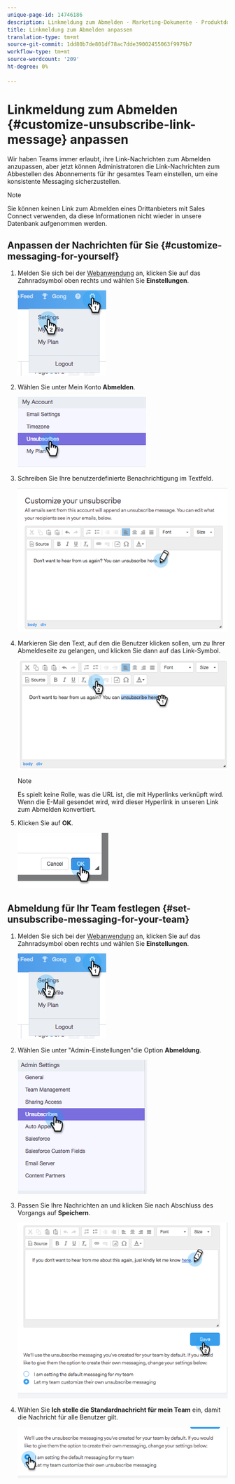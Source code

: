 ```yaml
---
unique-page-id: 14746186
description: Linkmeldung zum Abmelden - Marketing-Dokumente - Produktdokumentation anpassen
title: Linkmeldung zum Abmelden anpassen
translation-type: tm+mt
source-git-commit: 1dd80b7de801df78ac7dde39002455063f9979b7
workflow-type: tm+mt
source-wordcount: '209'
ht-degree: 0%

---
```



# Linkmeldung zum Abmelden {#customize-unsubscribe-link-message} anpassen

Wir haben Teams immer erlaubt, ihre Link-Nachrichten zum Abmelden anzupassen, aber jetzt können Administratoren die Link-Nachrichten zum Abbestellen des Abonnements für ihr gesamtes Team einstellen, um eine konsistente Messaging sicherzustellen.

>[!NOTE]
>
>Sie können keinen Link zum Abmelden eines Drittanbieters mit Sales Connect verwenden, da diese Informationen nicht wieder in unsere Datenbank aufgenommen werden.

## Anpassen der Nachrichten für Sie {#customize-messaging-for-yourself}

1. Melden Sie sich bei der [Webanwendung](https://toutapp.com/login) an, klicken Sie auf das Zahnradsymbol oben rechts und wählen Sie **Einstellungen**.

   ![](assets/one.png)

1. Wählen Sie unter Mein Konto **Abmelden**.

   ![](assets/two-1.png)

1. Schreiben Sie Ihre benutzerdefinierte Benachrichtigung im Textfeld.

   ![](assets/three-1.png)

1. Markieren Sie den Text, auf den die Benutzer klicken sollen, um zu Ihrer Abmeldeseite zu gelangen, und klicken Sie dann auf das Link-Symbol.

   ![](assets/four-1.png)

   >[!NOTE]
   >
   >Es spielt keine Rolle, was die URL ist, die mit Hyperlinks verknüpft wird. Wenn die E-Mail gesendet wird, wird dieser Hyperlink in unseren Link zum Abmelden konvertiert.

1. Klicken Sie auf **OK**.

   ![](assets/five.png)

## Abmeldung für Ihr Team festlegen {#set-unsubscribe-messaging-for-your-team}

1. Melden Sie sich bei der [Webanwendung](https://toutapp.com/login) an, klicken Sie auf das Zahnradsymbol oben rechts und wählen Sie **Einstellungen**.

   ![](assets/six.png)

1. Wählen Sie unter &quot;Admin-Einstellungen&quot;die Option **Abmeldung**.

   ![](assets/eight.png)

1. Passen Sie Ihre Nachrichten an und klicken Sie nach Abschluss des Vorgangs auf **Speichern**.

   ![](assets/seven.png)

1. Wählen Sie **Ich stelle die Standardnachricht für mein Team** ein, damit die Nachricht für alle Benutzer gilt.

   ![](assets/eleven.png)
